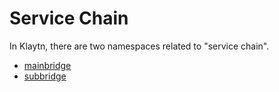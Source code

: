 # Service Chain

In Klaytn, there are two namespaces related to "service chain".

* [mainbridge](bapp/json-rpc/api-references/mainbridge.md)
* [subbridge](bapp/json-rpc/api-references/subbridge.md)

